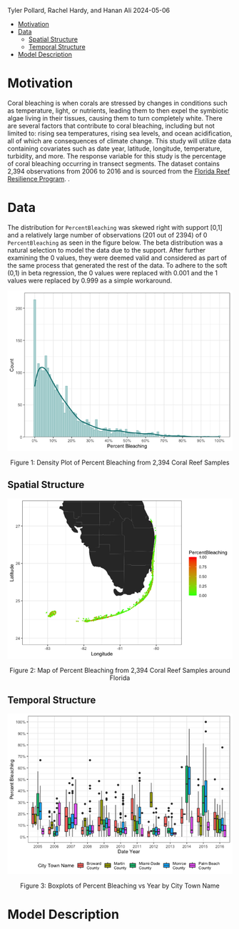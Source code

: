 Tyler Pollard, Rachel Hardy, and Hanan Ali
2024-05-06

<!-- start custom head snippets, customize with your own _includes/head-custom.html file -->

<!-- Setup Google Analytics -->
<!-- {% include head-custom-google-analytics.html %} -->

<!-- You can set your favicon here -->
<!-- link rel="shortcut icon" type="image/x-icon" href="{{ '/favicon.ico' | relative_url }}" -->

<!-- Change content width onfull screen -->
<!-- <link rel="stylesheet" href="/Hurricane-Analysis/assets/css/custom.css"> -->


<!-- MathJax -->
<!-- inline config -->
<script>
  MathJax = {
    tex: {
      inlineMath: [['$', '$'], ['\\(', '\\)']],
      macros: {
      	RR: "{\\bf R}",
      	bold: ["{\\bf #1}", 1],
        indep: "{\\perp \\!\\!\\! \\perp}",
    	}
    },
    svg: {
    fontCache: 'global'
  	},
  };
</script>

<!-- load MathJax -->
<script type="text/javascript" id="MathJax-script" async
  src="https://cdn.jsdelivr.net/npm/mathjax@3/es5/tex-mml-chtml.js">
</script>

<!-- end custom head snippets -->

- [Motivation](#motivation)
- [Data](#data)
  - [Spatial Structure](#spatial-structure)
  - [Temporal Structure](#temporal-structure)
- [Model Description](#model-description)

# Motivation

Coral bleaching is when corals are stressed by changes in conditions
such as temperature, light, or nutrients, leading them to then expel the
symbiotic algae living in their tissues, causing them to turn completely
white. There are several factors that contribute to coral bleaching,
including but not limited to: rising sea temperatures, rising sea
levels, and ocean acidification, all of which are consequences of
climate change. This study will utilize data containing covariates such
as date year, latitude, longitude, temperature, turbidity, and more. The
response variable for this study is the percentage of coral bleaching
occurring in transect segments. The dataset contains 2,394 observations
from 2006 to 2016 and is sourced from the [Florida Reef Resilience
Program](https://www.bco-dmo.org/dataset/773466). .

# Data

The distribution for `PercentBleaching` was skewed right with support
\[0,1\] and a relatively large number of observations (201 out of 2394)
of 0 `PercentBleaching` as seen in the figure below. The beta
distribution was a natural selection to model the data due to the
support. After further examining the 0 values, they were deemed valid
and considered as part of the same process that generated the rest of
the data. To adhere to the soft (0,1) in beta regression, the 0 values
were replaced with 0.001 and the 1 values were replaced by 0.999 as a
simple workaround.

<div class="figure" style="text-align: center">

<img src="README_files/figure-gfm/PercentBleaching Density-1.png" alt="Figure 1: Density Plot of Percent Bleaching from 2,394 Coral Reef Samples"  />
<p class="caption">
Figure 1: Density Plot of Percent Bleaching from 2,394 Coral Reef
Samples
</p>

</div>

## Spatial Structure

<div class="figure" style="text-align: center">

<img src="README_files/figure-gfm/Spatial Structure-1.png" alt="Figure 2: Map of Percent Bleaching from 2,394 Coral Reef Samples around Florida"  />
<p class="caption">
Figure 2: Map of Percent Bleaching from 2,394 Coral Reef Samples around
Florida
</p>

</div>

## Temporal Structure

<div class="figure" style="text-align: center">

<img src="README_files/figure-gfm/Temporal Structure-1.png" alt="Figure 3: Boxplots of Percent Bleaching vs Year by City Town Name"  />
<p class="caption">
Figure 3: Boxplots of Percent Bleaching vs Year by City Town Name
</p>

</div>

# Model Description
